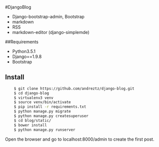
#DjangoBlog

- Django-bootstrap-admin, Bootstrap
- markdown
- RSS
- markdown-editor (django-simplemde)

##Requirements

- Python3.5.1
- Django==1.9.8
- Bootstrap

## Install

``` bash
    $ git clone https://github.com/andreztz/django-blog.git
    $ cd django-blog
    $ virtualenv3 venv
    $ source venv/bin/activate
    $ pip install -r requirements.txt
    $ python manage.py migrate
    $ python manage.py createsuperuser
    $ cd blog/static/
    $ bower install
    $ python manage.py runserver
```
Open the browser and go to localhost:8000/admin to create the first post.
